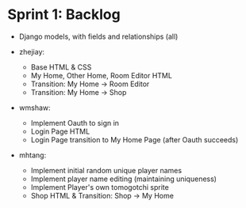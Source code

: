 # Sprint 1: Backlog
* Django models, with fields and relationships (all)

* zhejiay:
    * Base HTML & CSS
    * My Home, Other Home, Room Editor HTML
    * Transition: My Home -> Room Editor
    * Transition: My Home -> Shop
* wmshaw:
    * Implement Oauth to sign in
    * Login Page HTML
    * Login Page transition to My Home Page (after Oauth succeeds)
* mhtang:
    * Implement initial random unique player names 
    * Implement player name editing (maintaining uniqueness)
    * Implement Player's own tomogotchi sprite
    * Shop HTML & Transition: Shop -> My Home

